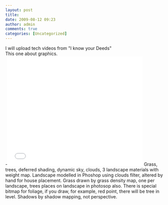 ```yaml
---
layout: post
title:
date: 2009-08-12 09:23
author: admin
comments: true
categories: [Uncategorized]
---
```

I will upload tech videos from "I know your Deeds" <br />  This one about graphics.   <br />  -<object width="425" height="344"><param name="movie" value="//www.youtube.com/v/vhlBdYBUnqE&hl=ru&fs=1&"></param><param name="allowFullScreen" value="true"></param><param name="allowscriptaccess" value="always"></param><embed src="//www.youtube.com/v/vhlBdYBUnqE&hl=ru&fs=1&" type="application/x-shockwave-flash" allowscriptaccess="always" allowfullscreen="true" width="425" height="344"></embed></object>  Grass, trees, deferred shading,  dynamic sky, clouds, 3 landscape materials with weight map.  Landscape modelled in Phoshop using clouds filter, altered by   hand for house placement. Grass drawn by grass density map,  one per landscape, trees places on landscape in photosop also.  There is special bitmap for foliage, if you draw, for example,  red point, there will be tree in level.  Shadows by shadow mapping,  not perspective.

